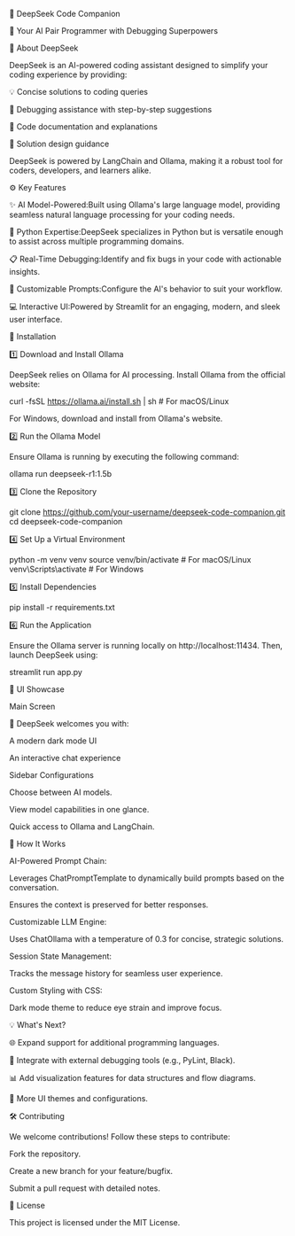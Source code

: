 🧠 DeepSeek Code Companion

🚀 Your AI Pair Programmer with Debugging Superpowers

🌟 About DeepSeek

DeepSeek is an AI-powered coding assistant designed to simplify your coding experience by providing:

💡 Concise solutions to coding queries

🐞 Debugging assistance with step-by-step suggestions

📝 Code documentation and explanations

🚀 Solution design guidance

DeepSeek is powered by LangChain and Ollama, making it a robust tool for coders, developers, and learners alike.

⚙️ Key Features

✨ AI Model-Powered:Built using Ollama's large language model, providing seamless natural language processing for your coding needs.

🐍 Python Expertise:DeepSeek specializes in Python but is versatile enough to assist across multiple programming domains.

📋 Real-Time Debugging:Identify and fix bugs in your code with actionable insights.

📖 Customizable Prompts:Configure the AI's behavior to suit your workflow.

💻 Interactive UI:Powered by Streamlit for an engaging, modern, and sleek user interface.

🚀 Installation

1️⃣ Download and Install Ollama

DeepSeek relies on Ollama for AI processing. Install Ollama from the official website:

curl -fsSL https://ollama.ai/install.sh | sh  # For macOS/Linux

For Windows, download and install from Ollama's website.

2️⃣ Run the Ollama Model

Ensure Ollama is running by executing the following command:

ollama run deepseek-r1:1.5b

3️⃣ Clone the Repository

git clone https://github.com/your-username/deepseek-code-companion.git
cd deepseek-code-companion

4️⃣ Set Up a Virtual Environment

python -m venv venv
source venv/bin/activate  # For macOS/Linux
venv\Scripts\activate     # For Windows

5️⃣ Install Dependencies

pip install -r requirements.txt

6️⃣ Run the Application

Ensure the Ollama server is running locally on http://localhost:11434. Then, launch DeepSeek using:

streamlit run app.py

🎨 UI Showcase

Main Screen

🧠 DeepSeek welcomes you with:

A modern dark mode UI

An interactive chat experience

Sidebar Configurations

Choose between AI models.

View model capabilities in one glance.

Quick access to Ollama and LangChain.

🔧 How It Works

AI-Powered Prompt Chain:

Leverages ChatPromptTemplate to dynamically build prompts based on the conversation.

Ensures the context is preserved for better responses.

Customizable LLM Engine:

Uses ChatOllama with a temperature of 0.3 for concise, strategic solutions.

Session State Management:

Tracks the message history for seamless user experience.

Custom Styling with CSS:

Dark mode theme to reduce eye strain and improve focus.

💡 What's Next?

🌐 Expand support for additional programming languages.

🤖 Integrate with external debugging tools (e.g., PyLint, Black).

📊 Add visualization features for data structures and flow diagrams.

🎨 More UI themes and configurations.

🛠️ Contributing

We welcome contributions! Follow these steps to contribute:

Fork the repository.

Create a new branch for your feature/bugfix.

Submit a pull request with detailed notes.

📜 License

This project is licensed under the MIT License.

